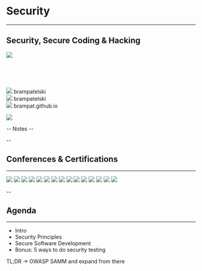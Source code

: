 
<!-- .slide: data-background="#DB8831" style="text-align: left; vertical-align: middle; color:white" color="#FFFFFF" -->
# Security
<hr />

## Security, Secure Coding & Hacking

![](./pics/brpa.jpg)<!-- .element style="position: fixed; top: 300px; right: 60px; height: 200px;"  -->

<br><br><br>

![](./pics/twitter.png)<!-- .element style="vertical-align: middle; background:none; border:none; box-shadow:none; width: 50px;" --> brampatelski<br>
![](pics/intro/linkedin.png)<!-- .element style="vertical-align: middle; background:none; border:none; box-shadow:none; width: 50px;" --> brampatelski<br>
![](./pics/github.png)<!-- .element style="vertical-align: middle; background:none; border:none; box-shadow:none; width: 50px;" --> brampat.github.io<br>

![](./pics/ordina.jpeg)<!-- .element style="position: fixed; bottom: 10px; right: 20px; width: 150px;" -->

-- Notes --


--

## Conferences & Certifications
<hr />

![](./pics/Den_Hack.png)<!-- .element style="position: fixed; top: 290px; right: 20px; width: 250px; background-color: #444444;" -->
![](./pics/SecAppDev.png)<!-- .element style="position: fixed; top: 260px; left: 280px; width: 150px;" -->
![](./pics/OWASP_Chapter_meetup.png)<!-- .element style="position: fixed; top: 140px; left: 80px; width: 150px;" -->
![](./pics/Tweakers_Meetup_Security.png)<!-- .element style="position: fixed; top: 290px; left: 20px; width: 250px;" -->
![](./pics/Tweakers_Meetup_XL_-_Security___Privacy.jpeg)<!-- .element style="position: fixed; top: 160px; right: 80px; width: 250px;" -->
![](./pics/Secure_Programming_Foundation.png)<!-- .element style="position: fixed; top: 380px; left: 30px; width: 150px;" -->
![](pics/frontpage/infosec.jpg)<!-- .element style="position: fixed; top: 400px; left: 300px; width: 150px;" -->
![](./pics/ejpt_certificate.png)<!-- .element style="position: fixed; bottom: 0px; left: 20px; width: 250px;" -->
![](pics/frontpage/spring_cert.jpg)<!-- .element style="position: fixed; top: 150px; left: 270px; width: 150px;" -->
![](pics/frontpage/scrum.png)<!-- .element style="position: fixed; top: 330px; right: 300px; width: 150px;" -->
![](pics/frontpage/gr8conf.svg)<!-- .element style="position: fixed; top: 160px; right: 350px; width: 150px;" -->
![](pics/frontpage/summer-of-pwnage.jpg)<!-- .element style="position: fixed; bottom: 30px; left: 290px; width: 250px;" -->
![](pics/frontpage/jfall.png)<!-- .element style="position: fixed; bottom: 130px; right: 70px; width: 150px;" -->
![](pics/frontpage/javaone.jpg)<!-- .element style="position: fixed; bottom: 20px; right: 240px; width: 150px;" -->
![](pics/frontpage/codemotion.svg)<!-- .element style="position: fixed; bottom: 20px; right: 40px; width: 150px;" -->

--

## Agenda
<hr />

* Intro
* Security Principles
* Secure Software Development
* Bonus: 5 ways to do security testing

TL;DR -> OWASP SAMM and expand from there<!-- .element style="box-shadow:none; position: fixed; left: 0px; bottom: 100px;" class="fragment" data-fragment-index="0" -->
